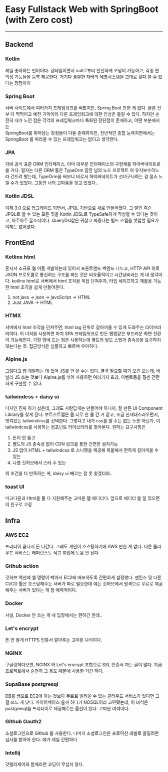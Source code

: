 

# Easy Fullstack Web with SpringBoot (with Zero cost)

- - -

## Backend

### Kotlin

제일 좋아하는 언어이다. 강타입이면서 null로부터 안전하게 코딩이 가능하고, 각종 편의성 기능들을 듬뿍 제공한다.
거기다 풍부한 자바의 에코시스템을 고대로 갖다 쓸 수 있다는 장점까지

### Spring Boot

서버 사이드에서 여러가지 프레임워크를 써봤지만, Spring Boot 만한 게 없다. 물론 전부 다 찍먹이고 예전 기억이라 
다른 프레임워크에 대한 인상은 틀릴 수 있다. 하지만 순전히 내가 느낀 점은 각각의 프레임워크마다 특화된 장단점이 존재하고, 어떤 부분에서는  
SpringBoot를 뛰어넘는 장점들이 다들 존재하지만, 전반적인 종합 능력치면에서는 SpringBoot 를 따라올 수 있는 프레임워크는 없다고 생각한다. 

### JPA

자바 공식 표준 ORM 인터페이스, 아마 대부분 인터페이스의 구현체를 하이버네이트로 쓸 거다. 필자는 다른 ORM 툴은 
TypeOrm 잠깐 남의 노드 프로젝트 꺼 유지보수하느라 건드려 봤는데, TypeOrm을 써보니 비로서 하이버네이트가 선녀구나하는 걸 몸소 느낄 수가 있었다.
그동안 너의 고마움을 잊고 있었다..

### Kotlin JDSL

이제 3.0 으로 업그레이드 되면서, JPQL 기반으로 새로 만들어졌다. 그 말인 즉슨 JPQL로 할 수 있는 모든 짓을 Kotlin JDSL로
TypeSafe하게 작성할 수 있다는 것이고, 아주아주 꿀소식이다. QueryDsl같은 귀찮고 짜증나는 빌드 스텝을 셋업할 필요가 이제는 없어졌다.


## FrontEnd

### Kotlinx html

혼자서 소규모 웹 어플 개발하는데 있어서 프론트엔드 벡엔드 나누고, HTTP API 위로 JSON 프로토콜로 통신하는 구조를 짜는 것은 비효율적이고 시간낭비라는 게
내 생각이다. kotlinx html로 서버에서 html 조각을 직접 던져주자, 타입 세이프하고 재활용 가능한 html 조각을 쉽게 만들어준다. 

1. not java -> json -> javsScript -> HTML  
2. Just JAVA -> HTML

### HTMX

서버에서 html 조각을 던져주면, html tag 단위로 갈아끼울 수 있게 도와주는 라이브러리이다. 
이 녀석을 사용하면 마치 SPA 프레임워크로 만든 웹앱같은 부드러운 화면 전환이 가능해진다. 
가장 맘에 드는 점은 사용하는데 별도의 빌드 스텝과 종속성을 요구하지 않는다는 것. 접근방식은 심플하고
빠르며 우아하다.


### Alpine.js

그렇다고 웹 개발하는 데 있어 JS를 안 쓸 수는 없다. 결국 필요할 때가 오긴 오는데, 바닐라 JS 쓰는 것보다 Alpine.js를 섞어 사용하면 여러가지 효과, 이벤트등을
훨씬 간편하게 구현할 수 있다.  

### tailwindcss + daisy ui

디자인 진짜 하기 싫은데, 그래도 사람답게는 만들어야 하니까, 잘 만든 UI Component Library를 찾게 된다. 부트스트랩은
좀 너무 한 물 간 거 같고, 조금 신세대스러우면서, 엣지있는 tailwindcss를 선택한다. 그렇다고 내가 css를 짤 수는 없는 노릇 아닌가, 
이 tailwindcss를 사용하는 컴포넌트 라이브러리를 찾아본다. 원하는 요구사항은

1. 돈이 안 들고
2. 별도의 JS 종속성 없이 CDN 링크를 통한 간편한 설치가능
3. JS 없이 HTML + tailwindcss 로 스니펫을 제공해 복붙해서 편하게 갈아끼울 수 있는
4. 나름 깃허브에서 스타 수 있는

위 조건을 다 만족하는 게, daisy ui 빼고는 잘 못 찾겠더라.. 

### toast UI

마크다운과 Html을 둘 다 지원해주는 고마운 웹 에디터다. 앞으로 에디터 쓸 일 있으면 이 친구로 고정


## Infra

### AWS EC2

프리티어 끝나서 돈 나간다. 그래도 개인이 호스팅하기에 AWS 만한 게 없다. 다른 클라우드 서비스는 래퍼런스도 적고 취업에 도움 안 된다. 

### Github action

깃허브 액션에 쉘 명령어 박아서 EC2에 배포하도록 간편하게 설정했다. 젠킨스 및 다른 CI/CD 툴은 호스팅해주는 서버가 
따로 필요한데 얘는 깃허브에서 원격으로 무료로 제공해주는 서버가 있다는 게 참 매력적이다.

### Docker

사실, Docker 안 쓰는 게 내 입장에서는 편하긴 한데.. 

### Let's encrypt

돈 안 들게 HTTPS 인증서 깔아주는 고마운 녀석이다. 

### NGINX

구글링하다보면, NGINX 와 Let's encrypt 조합으로 SSL 인증서 까는 글이 많다. 지금 프로젝트에서 순전히 그 용도 때문에 사용한 거긴 하다.

### SupaBase postgresql

DB를 쌩으로 EC2에 까는 것보다 무료로 빌려쓸 수 있는 클라우드 서비스가 있다면 그걸 쓰느 게 낫다. 파이어베이스 쓸까 
하다가 NOSQL이라 고민됐는데, 이 녀석은 postgresql을 프리티어로 제공해주는 옵션이 있다. 고마운 녀석이다.

### Github Oauth2

소셜로그인으로 Github 를 사용한다. 나머지 소셜로그인은 프로덕션 레벨로 올릴려면 심사를 받아야 한다. 얘가 제일 간편하다

### Intellij

갓텔리제이와 함께라면 코딩이 무섭지 않다.






